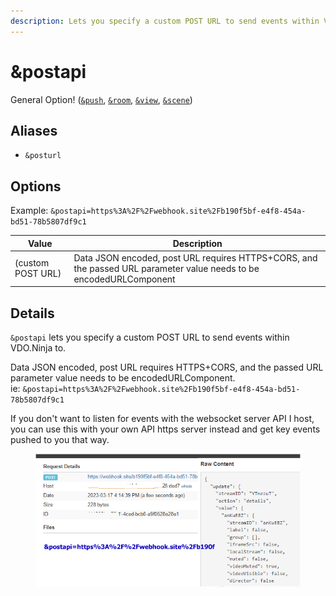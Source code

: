 ```yaml
---
description: Lets you specify a custom POST URL to send events within VDO.Ninja to
---
```


# \&postapi

General Option! ([`&push`](../../source-settings/push.md), [`&room`](../../general-settings/room.md), [`&view`](../view-parameters/view.md), [`&scene`](../view-parameters/scene.md))

## Aliases

* `&posturl`

## Options

Example: `&postapi=https%3A%2F%2Fwebhook.site%2Fb190f5bf-e4f8-454a-bd51-78b5807df9c1`

| Value             | Description                                                                                                         |
| ----------------- | ------------------------------------------------------------------------------------------------------------------- |
| (custom POST URL) | Data JSON encoded, post URL requires HTTPS+CORS, and the passed URL parameter value needs to be encodedURLComponent |

## Details

`&postapi` lets you specify a custom POST URL to send events within VDO.Ninja to.

Data JSON encoded, post URL requires HTTPS+CORS, and the passed URL parameter value needs to be encodedURLComponent.\
ie: `&postapi=https%3A%2F%2Fwebhook.site%2Fb190f5bf-e4f8-454a-bd51-78b5807df9c1`

If you don't want to listen for events with the websocket server API I host, you can use this with your own API https server instead and get key events pushed to you that way.

<div align="left">

<figure><img src="../../.gitbook/assets/image (2) (1) (6).png" alt=""><figcaption></figcaption></figure>

</div>
